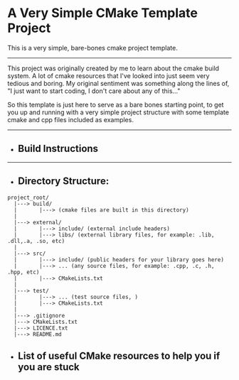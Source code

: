 # A Very Simple CMake Template Project

This is a very simple, bare-bones cmake project template.

---

This project was originally created by me to learn about the cmake build system.
A lot of cmake resources that I've looked into just seem very tedious and
boring. My original sentiment was something along the lines of, "I just want to
start coding, I don't care about any of this..."

So this template is just here to serve as a bare bones starting point, to get
you up and running with a very simple project structure with some template cmake
and cpp files included as examples.

---

* ## Build Instructions


---

* ## Directory Structure:
```
project_root/
  |---> build/
  |       |---> (cmake files are built in this directory)
  |
  |---> external/
  |       |---> include/ (external include headers)
  |       |---> libs/ (external library files, for example: .lib, .dll,.a, .so, etc)
  |
  |---> src/
  |       |---> include/ (public headers for your library goes here)
  |       |---> ... (any source files, for example: .cpp, .c, .h, .hpp, etc)
  |       |---> CMakeLists.txt
  |
  |---> test/
  |       |---> ... (test source files, )
  |       |---> CMakeLists.txt
  |
  |---> .gitignore
  |---> CMakeLists.txt
  |---> LICENCE.txt
  |---> README.md
```

* ## List of useful CMake resources to help you if you are stuck
